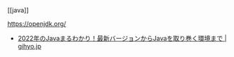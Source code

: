 [[java]]

https://openjdk.org/

- [2022年のJavaまるわかり！最新バージョンからJavaを取り巻く環境まで | gihyo.jp](https://gihyo.jp/article/2022/07/java2022-0701)
